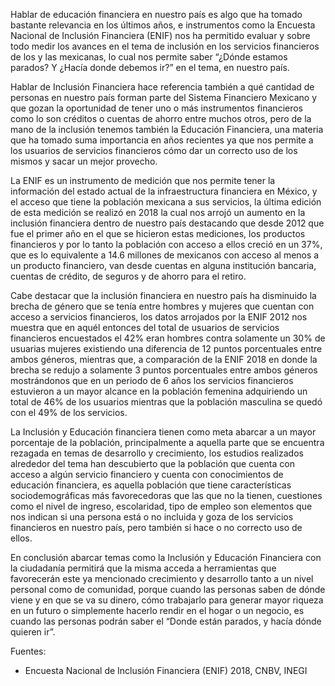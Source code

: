 
Hablar de educación financiera en nuestro país es algo que ha tomado bastante relevancia en los últimos años, e instrumentos como la Encuesta Nacional de Inclusión Financiera (ENIF) nos ha permitido evaluar y sobre todo medir los avances en el tema de inclusión en los servicios financieros de los y las mexicanas, lo cual nos permite saber “¿Dónde estamos parados? Y ¿Hacía donde debemos ir?” en el tema, en nuestro país.

Hablar de Inclusión Financiera hace referencia también a qué cantidad de personas en nuestro país forman parte del Sistema Financiero Mexicano y que gozan la oportunidad de tener uno o más instrumentos financieros como lo son créditos o cuentas de ahorro entre muchos otros, pero de la mano de la inclusión tenemos también la Educación Financiera, una materia que ha tomado suma importancia en años recientes ya que nos permite a los usuarios de servicios financieros cómo dar un correcto uso de los mismos y sacar un mejor provecho.

La ENIF es un instrumento de medición que nos permite tener la información del estado actual de la infraestructura financiera en México, y el acceso que tiene la población mexicana a sus servicios, la última edición de esta medición se realizó en 2018 la cual nos arrojó un aumento en la inclusión financiera dentro de nuestro país destacando que desde 2012 que fue el primer año en el que se hicieron estas mediciones, los productos financieros y por lo tanto la población con acceso a ellos creció en un 37%, que es lo equivalente a 14.6 millones de mexicanos con acceso al menos a un producto financiero, van desde cuentas en alguna institución bancaria, cuentas de crédito, de seguros y de ahorro para el retiro.

Cabe destacar que la inclusión financiera en nuestro país ha disminuido la brecha de género que se tenía entre hombres y mujeres que cuentan con acceso a servicios financieros, los datos arrojados por la ENIF 2012 nos muestra que en aquél entonces del total de usuarios de servicios financieros encuestados el 42% eran hombres contra solamente un 30% de usuarias mujeres existiendo una diferencia de 12 puntos porcentuales entre ambos géneros, mientras que, a comparación de la ENIF 2018 en donde la brecha se redujo a solamente 3 puntos porcentuales entre ambos géneros mostrándonos que en un periodo de 6 años los servicios financieros estuvieron a un mayor alcance en la población femenina adquiriendo un total de 46% de los usuarios mientras que la población masculina se quedó con el 49% de los servicios.

La Inclusión y Educación financiera tienen como meta abarcar a un mayor porcentaje de la población, principalmente a aquella parte que se encuentra rezagada en temas de desarrollo y crecimiento, los estudios realizados alrededor del tema han descubierto que la población que cuenta con acceso a algún servicio financiero y cuenta con conocimientos de educación financiera, es aquella población que tiene características sociodemográficas más favorecedoras que las que no la tienen, cuestiones como el nivel de ingreso, escolaridad, tipo de empleo son elementos que nos indican si una persona está o no incluida y goza de los servicios financieros en nuestro país, pero también si hace o no correcto uso de ellos.

En conclusión abarcar temas como la Inclusión y Educación Financiera con la ciudadanía permitirá que la misma acceda a herramientas que favorecerán este ya mencionado crecimiento y desarrollo tanto a un nivel personal como de comunidad, porque cuando las personas saben de dónde viene y en que se va su dinero, cómo trabajarlo para generar mayor riqueza en un futuro o simplemente hacerlo rendir en el hogar o un negocio, es cuando las personas podrán saber el “Donde están parados, y hacía dónde quieren ir”.

Fuentes:
- Encuesta Nacional de Inclusión Financiera (ENIF) 2018, CNBV, INEGI
